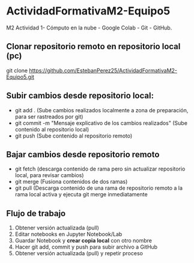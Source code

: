 # ActividadFormativaM2-Equipo5
M2 Actividad 1- Cómputo en la nube - Google Colab - Git - GitHub.

## Clonar repositorio remoto  en repositorio local (pc)
git clone https://github.com/EstebanPerez25/ActividadFormativaM2-Equipo5.git

## Subir cambios desde repositorio local:
* git add .  (Sube cambios realizados localmente a zona de preparación, para ser rastreados por git)
* git commit -m "Mensaje explicativo de los cambios realizados"  (Sube contenido al repositorio local)
* git push  (Sube contenido al repositorio remoto)

## Bajar cambios desde repositorio remoto
* git fetch  (descarga contenido de rama pero sin actualizar repositorio local, para revisar cambios)
* git merge (Fusiona contenidos de dos ramas)
* git pull  (Descarga contenido de una rama de repositorio remoto a la rama local activa y ejecuta git merge inmediatamente


## Flujo de trabajo
1. Obtener versión actualizada (pull)
2. Editar notebooks en Jupyter Notebook/Lab
3. Guardar Notebook y **crear copia local** con otro nombre
4. Hacer git add, commit y push para subir archivo a GitHub
5. Obtener versión actualizada (pull) y repetir proceso
